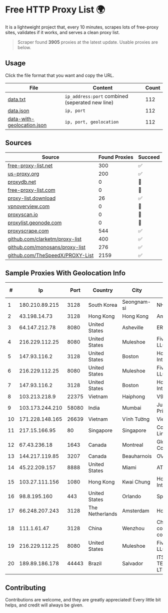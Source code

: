 
# Free HTTP Proxy List 🌍

It is a lightweight project that, every 10 minutes, scrapes lots of free-proxy sites, validates if it works, and serves a clean proxy list.


> Scraper found **3905** proxies at the latest update. Usable proxies are below.

## Usage

Click the file format that you want and copy the URL.


|File|Content|Count|
|----|-------|-----|
|[data.txt](https://raw.githubusercontent.com/themiralay/Proxy-List-World/master/data.txt)|`ip_address:port` combined (seperated new line)|112|
|[data.json](https://raw.githubusercontent.com/themiralay/Proxy-List-World/master/data.json)|`ip, port`|112|
|[data-with-geolocation.json](https://raw.githubusercontent.com/themiralay/Proxy-List-World/master/data-with-geolocation.json)|`ip, port, geolocation`|112|

## Sources

|Source|Found Proxies|Succeed|
|------|-------------|-------|
|[free-proxy-list.net](https://free-proxy-list.net)|300|✅|
|[us-proxy.org](https://www.us-proxy.org)|200|✅|
|[proxydb.net](http://proxydb.net)|0|🚫|
|[free-proxy-list.com](https://free-proxy-list.com/?page=&port=&type%5B%5D=http&type%5B%5D=https&up_time=0&search=Search)|0|🚫|
|[proxy-list.download](https://www.proxy-list.download/HTTP)|26|✅|
|[vpnoverview.com](https://vpnoverview.com/privacy/anonymous-browsing/free-proxy-servers)|0|🚫|
|[proxyscan.io](https://www.proxyscan.io)|0|🚫|
|[proxylist.geonode.com](https://proxylist.geonode.com/api/proxy-list?limit=300&page=1&sort_by=lastChecked&sort_type=desc&protocols=http,https)|0|🚫|
|[proxyscrape.com](https://api.proxyscrape.com/v2/?request=displayproxies&protocol=http&timeout=10000&country=all&ssl=all&anonymity=all)|544|✅|
|[github.com/clarketm/proxy-list](https://raw.githubusercontent.com/clarketm/proxy-list/master/proxy-list-raw.txt)|400|✅|
|[github.com/monosans/proxy-list](https://raw.githubusercontent.com/monosans/proxy-list/main/proxies/http.txt)|276|✅|
|[github.com/TheSpeedX/PROXY-List](https://raw.githubusercontent.com/TheSpeedX/PROXY-List/master/http.txt)|2159|✅|


## Sample Proxies With Geolocation Info

|#|Ip|Port|Country|City|Internet Service Provider|
|-|--|----|-------|----|-------------------------|
|1|180.210.89.215|3128|South Korea|Seongnam-si|NHNCLOUD|
|2|43.198.14.73|3128|Hong Kong|Hong Kong|Amazon.com, Inc.|
|3|64.147.212.78|8080|United States|Asheville|ERC Broadband|
|4|216.229.112.25|8080|United States|Muleshoe|Five Area Systems, LLC|
|5|147.93.116.2|3128|United States|Boston|Hostinger International Limited|
|6|216.229.112.25|8080|United States|Muleshoe|Five Area Systems, LLC|
|7|147.93.116.2|3128|United States|Boston|Hostinger International Limited|
|8|103.213.218.9|22375|Vietnam|Haiphong|V9ERP|
|9|103.173.244.210|58080|India|Mumbai|Juweriyah Networks Private Limited|
|10|171.228.148.165|26639|Vietnam|Vĩnh Tường|Viettel Corporation|
|11|217.15.166.95|80|Singapore|Singapore|Contabo Asia Private Limited|
|12|67.43.236.18|1643|Canada|Montreal|GloboTech Communications|
|13|144.217.119.85|3207|Canada|Beauharnois|OVH Hosting|
|14|45.22.209.157|8888|United States|Miami|AT&T Services, Inc.|
|15|103.27.111.156|1080|Hong Kong|Kwai Chung|Hong Kong San Ai Net Int'l Limited|
|16|98.8.195.160|443|United States|Orlando|Spectrum|
|17|66.248.207.243|3128|The Netherlands|Amsterdam|Hostkey B.V.|
|18|111.1.61.47|3128|China|Wenzhou|China Mobile communications corporation|
|19|216.229.112.25|8080|United States|Muleshoe|Five Area Systems, LLC|
|20|189.89.186.178|44443|Brazil|Salvador|ITS TELECOMUNICACOES LTDA|



## Contributing

Contributions are welcome, and they are greatly appreciated! Every
little bit helps, and credit will always be given.

